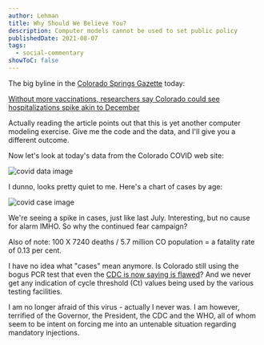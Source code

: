 ```yaml
---
author: Lehman
title: Why Should We Believe You?
description: Computer models cannot be used to set public policy
publishedDate: 2021-08-07
tags:
  - social-commentary
showToC: false
---
```


The big byline in the [Colorado Springs Gazette](https://gazette.com/) today:

[Without more vaccinations, researchers say Colorado could see hospitalizations spike akin to December](https://gazette.com/premium/without-more-vaccinations-researchers-say-colorado-could-see-hospitalization-spike-akin-to-december/article_d5b4042c-f63e-11eb-b5b6-432e5a89e1de.html)

Actually reading the article points out that this is yet another computer modeling exercise. Give me the code and the data, and I'll give you a different outcome.

Now let's look at today's data from the Colorado COVID web site:

![covid data image](@/assets/images/posts/COVID19-CO-8-6-2021.png)

I dunno, looks pretty quiet to me. Here's a chart of cases by age:

![covid case image](@/assets/images/posts/COVID-CO-cases-8-6-2021.jpg)

We're seeing a spike in cases, just like last July. Interesting, but no cause for alarm IMHO. So why the continued fear campaign?

Also of note: 100 X 7240 deaths / 5.7 million CO population = a fatality rate of 0.13 per cent.

I have no idea what "cases" mean anymore. Is Colorado still using the bogus PCR test that even the [CDC is now saying is flawed](https://www.cdc.gov/csels/dls/locs/2021/07-21-2021-lab-alert-Changes_CDC_RT-PCR_SARS-CoV-2_Testing_1.html)? And we never get any indication of cycle threshold (Ct) values being used by the various testing facilities.

I am no longer afraid of this virus - actually I never was. I am however, terrified of the Governor, the President, the CDC and the WHO, all of whom seem to be intent on forcing me into an untenable situation regarding mandatory injections.
